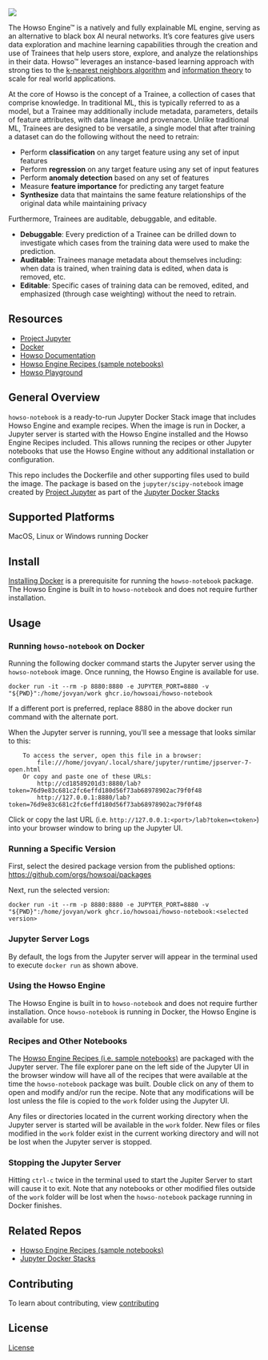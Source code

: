 
<div align="left">
  <img src="https://docs.howso.com/_static/howso_logo_icon.svg">
</div>

The Howso Engine&trade; is a natively and fully explainable ML engine, serving as an alternative to black box AI neural networks. It’s core features give users data exploration and machine learning capabilities through the creation and use of Trainees that help users store, explore, and analyze the relationships in their data. Howso&trade; leverages an instance-based learning approach with strong ties to the [k-nearest neighbors algorithm](https://en.wikipedia.org/wiki/K-nearest_neighbors_algorithm) and [information theory](https://en.wikipedia.org/wiki/Information_theory) to scale for real world applications.

At the core of Howso is the concept of a Trainee, a collection of cases that comprise knowledge. In traditional ML, this is typically referred to as a model, but a Trainee may additionally include metadata, parameters, details of feature attributes, with data lineage and provenance. Unlike traditional ML, Trainees are designed to be versatile, a single model that after training a dataset can do the following without the need to retrain:
- Perform **classification** on any target feature using any set of input features
- Perform **regression** on any target feature using any set of input features
- Perform **anomaly detection** based on any set of features
- Measure **feature importance** for predicting any target feature
- **Synthesize** data that maintains the same feature relationships of the original data while maintaining privacy

Furthermore, Trainees are auditable, debuggable, and editable.
- **Debuggable**: Every prediction of a Trainee can be drilled down to investigate which cases from the training data were used to make the prediction.
- **Auditable**: Trainees manage metadata about themselves including: when data is trained, when training data is edited, when data is removed, etc.
- **Editable**: Specific cases of training data can be removed, edited, and emphasized (through case weighting) without the need to retrain.

## Resources
- [Project Jupyter](https://jupyter.org/)
- [Docker](https://www.docker.com/)
- [Howso Documentation](https://docs.how.com)
- [Howso Engine Recipes (sample notebooks)](https://github.com/howsoai/howso-engine-recipes)
- [Howso Playground](https://playground.howso.com)

## General Overview
`howso-notebook` is a ready-to-run Jupyter Docker Stack image that includes Howso Engine and example recipes. When the image is run in Docker, a Jupyter server is started with the Howso Engine installed and the Howso Engine Recipes included. This allows running the recipes or other Jupyter notebooks that use the Howso Engine without any additional installation or configuration. 

This repo includes the Dockerfile and other supporting files used to build the image. The package is based on the `jupyter/scipy-notebook` image created by [Project Jupyter](https://jupyter.org/) as part of the [Jupyter Docker Stacks](https://github.com/jupyter/docker-stacks)


## Supported Platforms
MacOS, Linux or Windows running Docker

## Install
[Installing Docker](https://docs.docker.com/engine/install/) is a prerequisite for running the `howso-notebook` package. The Howso Engine is built in to `howso-notebook` and does not require further installation.

## Usage

### Running `howso-notebook` on Docker

Running the following docker command starts the Jupyter server using the `howso-notebook` image. Once running, the Howso Engine is available for use.
```
docker run -it --rm -p 8880:8880 -e JUPYTER_PORT=8880 -v "${PWD}":/home/jovyan/work ghcr.io/howsoai/howso-notebook
```

If a different port is preferred, replace 8880 in the above docker run command with the alternate port.

When the Jupyter server is running, you'll see a message that looks similar to this:
```
    To access the server, open this file in a browser:
        file:///home/jovyan/.local/share/jupyter/runtime/jpserver-7-open.html
    Or copy and paste one of these URLs:
        http://cd18589201d3:8880/lab?token=76d9e83c681c2fc6effd180d56f73ab68978902ac79f0f48
        http://127.0.0.1:8880/lab?token=76d9e83c681c2fc6effd180d56f73ab68978902ac79f0f48
```

Click or copy the last URL (i.e. `http://127.0.0.1:<port>/lab?token=<token>`) into your browser window to bring up the Jupyter UI.

### Running a Specific Version

First, select the desired package version from the published options: https://github.com/orgs/howsoai/packages

Next, run the selected version:
```
docker run -it --rm -p 8880:8880 -e JUPYTER_PORT=8880 -v "${PWD}":/home/jovyan/work ghcr.io/howsoai/howso-notebook:<selected version>
```

### Jupyter Server Logs
By default, the logs from the Jupyter server will appear in the terminal used to execute `docker run` as shown above.

### Using the Howso Engine
The Howso Engine is built in to `howso-notebook` and does not require further installation. Once `howso-notebook` is running in Docker, the Howso Engine is available for use.

### Recipes and Other Notebooks
The [Howso Engine Recipes (i.e. sample notebooks)](https://github.com/howsoai/howso-engine-recipes) are packaged with the Jupyter server. The file explorer pane on the left side of the Jupyter UI in the browser window will have all of the recipes that were available at the time the `howso-notebook` package was built. Double click on any of them to open and modify and/or run the recipe. Note that any modifications will be lost unless the file is copied to the `work` folder using the Jupyter UI.

Any files or directories located in the current working directory when the Jupyter server is started will be available in the `work` folder. New files or files modified in the `work` folder exist in the current working directory and will not be lost when the Jupyter server is stopped.

### Stopping the Jupyter Server
Hitting `ctrl-c` twice in the terminal used to start the Jupiter Server to start will cause it to exit. Note that any notebooks or other modified files outside of the `work` folder will be lost when the `howso-notebook` package running in Docker finishes. 

## Related Repos
- [Howso Engine Recipes (sample notebooks)](https://github.com/howsoai/howso-engine-recipes)
- [Jupyter Docker Stacks](https://github.com/jupyter/docker-stacks)

## Contributing
To learn about contributing, view [contributing](CONTRIBUTING.md)

## License

[License](LICENSE.txt)
